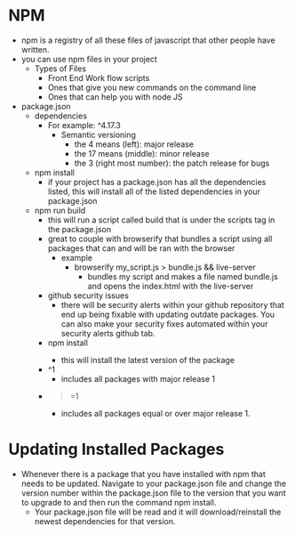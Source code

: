 # NPM

- npm is a registry of all these files of javascript that other people have written.
- you can use npm files in your project
  - Types of Files
    - Front End Work flow scripts
    - Ones that give you new commands on the command line
    - Ones that can help you with node JS
- package.json
  - dependencies
    - For example: ^4.17.3
      - Semantic versioning
        - the 4 means (left): major release
        - the 17 means (middle): minor release
        - the 3 (right most number): the patch release for bugs
  - npm install
    - if your project has a package.json has all the dependencies listed, this will install all of the listed dependencies in your package.json
  - npm run build
    - this will run a script called build that is under the scripts tag in the package.json
    - great to couple with browserify that bundles a script using all packages that can and will be ran with the browser
      - example
        - browserify my_script.js > bundle.js && live-server
          - bundles my script and makes a file named bundle.js and opens the index.html with the live-server
    - github security issues
      - there will be security alerts within your github repository that end up being fixable with updating outdate packages. You can also make your security fixes automated within your security alerts github tab.
    - npm install <package name>
      - this will install the latest version of the package
    - ^1
      - includes all packages with major release 1
    - > =1
      - includes all packages equal or over major release 1.

# Updating Installed Packages

- Whenever there is a package that you have installed with npm that needs to be updated.
  Navigate to your package.json file and change the version number within the package.json file to
  the version that you want to upgrade to and then run the command npm install.
  - Your package.json file will be read and it will download/reinstall the newest dependencies for that version.
